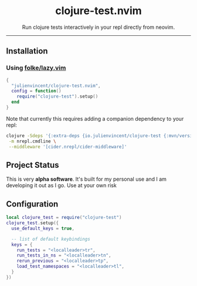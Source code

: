 <div align="center">
  <h1>clojure-test.nvim</h1>
</div>

<div align="center">
  <p>
    Run clojure tests interactively in your repl directly from neovim.
  </p>
</div>

---


## Installation

### Using [folke/lazy.vim](https://github.com/folke/lazy.nvim)

```lua
{
  "julienvincent/clojure-test.nvim",
  config = function()
    require("clojure-test").setup()
  end
}
```

Note that currently this requires adding a companion dependency to your repl:

```bash
clojure -Sdeps '{:extra-deps {io.julienvincent/clojure-test {:mvn/version "0.0.1"} nrepl/nrepl {:mvn/version "1.0.0"} cider/cider-nrepl {:mvn/version "0.28.5"}}}' \
 -m nrepl.cmdline \
 --middleware '[cider.nrepl/cider-middleware]'
```

## Project Status

This is very **alpha software**. It's built for my personal use and I am developing it out as I go. Use at your own risk

## Configuration

```lua
local clojure_test = require("clojure-test")
clojure_test.setup({
  use_default_keys = true,

  -- list of default keybindings
  keys = {
    run_tests = "<localleader>tr",
    run_tests_in_ns = "<localleader>tn",
    rerun_previous = "<localleader>tp",
    load_test_namespaces = "<localleader>tl",
  }
})
```
